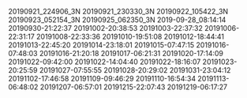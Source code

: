 20190921_224906_3N
20190921_230330_3N
20190922_105422_3N
20190923_052154_3N
20190925_062350_3N
2019-09-28_08:14:14
20190930-21:22:37
20191002-20:38:53
20191003-22:37:32
20191006-22:31:17
20191008-22:33:36
20191010-19:51:08
20191012-18:44:41
20191013-22:45:20
20191014-23:18:01
20191015-07:47:15
20191016-07:48:03
20191016-21:20:18
20191017-06:21:31
20191020-17:14:09
20191022-09:42:00
20191022-14:04:40
20191022-18:16:07
20191023-20:25:59
20191027-07:55:55
20191028-20:29:02
20191031-23:04:12
20191102-17:46:58
20191109-09:46:29
20191110-16:54:34
20191113-06:48:02
20191207-06:57:01
20191215-22:07:43
20191219-06:17:27
